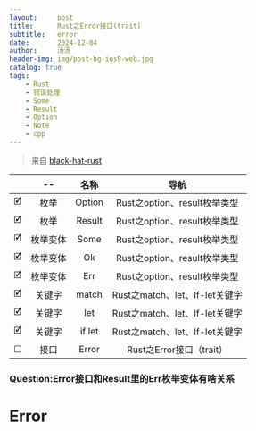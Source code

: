 ```yaml
---
layout:     post
title:      Rust之Error接口(trait)
subtitle:   error
date:       2024-12-04
author:     汤汤
header-img: img/post-bg-ios9-web.jpg
catalog: true
tags:
    - Rust
    - 错误处理
    - Some
    - Result
    - Option
    - Note
    - cpp
---
```

> 来自 [black-hat-rust](https://github.com/skerkour/black-hat-rust) 

|   |--  |名称|导航|
|:-:|:-----:|:--------------:|:---:|
|🗹 |枚举    |Option|Rust之option、result枚举类型|
|🗹 |枚举    |Result|Rust之option、result枚举类型|
|🗹 |枚举变体|Some  |Rust之option、result枚举类型|
|🗹 |枚举变体|Ok    |Rust之option、result枚举类型|
|🗹 |枚举变体|Err   |Rust之option、result枚举类型|
|🗹 |关键字  |match |Rust之match、let、lf-let关键字|
|🗹 |关键字  |let   |Rust之match、let、lf-let关键字|
|🗹 |关键字  |if let|Rust之match、let、lf-let关键字|
|☐ |接口|Error |Rust之Error接口（trait）|

### Question:Error接口和Result里的Err枚举变体有啥关系

# Error
